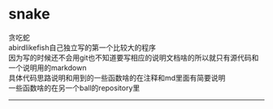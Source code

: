 # snake
贪吃蛇  
abirdlikefish自己独立写的第一个比较大的程序  
因为写的时候还不会用git也不知道要写相应的说明文档啥的所以就只有源代码和一个说明用的markdown  
具体代码思路说明和用到的一些函数啥的在注释和md里面有简要说明  
一些函数啥的在另一个ball的repository里  

---
